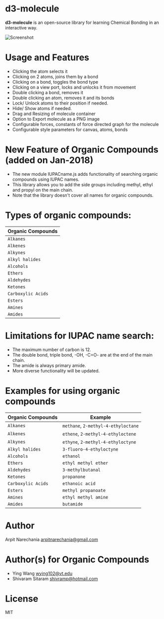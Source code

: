 # d3-molecule

**d3-molecule** is an open-source library for learning Chemical Bonding in an interactive way.

![Screenshot](https://raw.githubusercontent.com/arpitnarechania/d3-molecule/master/assets/screenshot2.png)

# Usage and Features
* Clicking the atom selects it
* Clicking on 2 atoms, joins them by a bond
* Clicking on a bond, toggles the bond type
* Clicking on a view port, locks and unlocks it from movement
* Double clicking a bond, removes it
* Double clicking an atom, removes it and its bonds
* Lock/ Unlock atoms to their position if needed.
* Hide/ Show atoms if needed.
* Drag and Resizing of molecule container
* Option to Export molecule as a PNG image
* Configurable forces, constants of force directed graph for the molecule
* Configurable style parameters for canvas, atoms, bonds

# New Feature of Organic Compounds (added on Jan-2018)

* The new module IUPACname.js adds functionality of searching organic compounds using IUPAC names.  
* This library allows you to add the side groups including methyl, ethyl and propyl on the main chain.
* Note that the library doesn't cover all names for organic compounds.

# Types of organic compounds:  

| Organic Compounds | 
| ------------------|
| `Alkanes`         |
| `Alkenes`         |
| `Alkynes`         |
| `Alkyl halides`   |
| `Alcohols`        |
| `Ethers`          |
| `Aldehydes`       |
| `Ketones`         |
| `Carboxylic Acids`|
| `Esters`          |
| `Amines`          |
| `Amides`          |
	

# Limitations for IUPAC name search:
* The maximum number of carbon is 12.
* The double bond, triple bond, -OH, -C=O- are at the end of the main chain. 
* The amide is always primary amide. 
* More diverse functionality will be updated.

# Examples for using organic compounds

| Organic Compounds | Example                           |
| ------------------|-----------------------------------|
| `Alkanes`         |`methane`, `2-methyl-4-ethyloctane`|
| `Alkenes`         |`ethene`, `2-methyl-4-ethyloctene` |
| `Alkynes`         |`ethyne`, `2-methyl-4-ethyloctyne` |
| `Alkyl halides`   |`3-fluoro-4-ethyloctyne`           |
| `Alcohols`        |`ethanol`                          |
| `Ethers`          |`ethyl methyl ether`               |
| `Aldehydes`       |`3-methylbutanal`                  |
| `Ketones`         |`propanone`                        |
| `Carboxylic Acids`|`ethanoic acid`                    |
| `Esters`          |`methyl propanoate`                |
| `Amines`          |`ethyl methyl amine`               |
| `Amides`          |`butamide`                         |

# Author

Arpit Narechania
arpitnarechania@gmail.com

# Author(s) for Organic Compounds

* Ying Wang <wying102@vt.edu>
* Shivaram Sitaram <shivramp@hotmail.com>

# License

MIT
